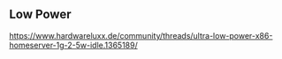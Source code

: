
## Low Power
https://www.hardwareluxx.de/community/threads/ultra-low-power-x86-homeserver-1g-2-5w-idle.1365189/